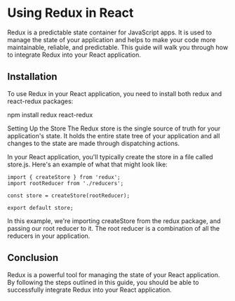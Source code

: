 # Using Redux in React
Redux is a predictable state container for JavaScript apps. It is used to manage the state of your application and helps to make your code more maintainable, reliable, and predictable. This guide will walk you through how to integrate Redux into your React application.

## Installation
To use Redux in your React application, you need to install both redux and react-redux packages:

 npm install redux react-redux 

Setting Up the Store
The Redux store is the single source of truth for your application's state. It holds the entire state tree of your application and all changes to the state are made through dispatching actions.

In your React application, you'll typically create the store in a file called store.js. Here's an example of what that might look like:

```
import { createStore } from 'redux';
import rootReducer from './reducers';

const store = createStore(rootReducer);

export default store;
```
In this example, we're importing createStore from the redux package, and passing our root reducer to it. The root reducer is a combination of all the reducers in your application.

## Conclusion
Redux is a powerful tool for managing the state of your React application. By following the steps outlined in this guide, you should be able to successfully integrate Redux into your React application.
